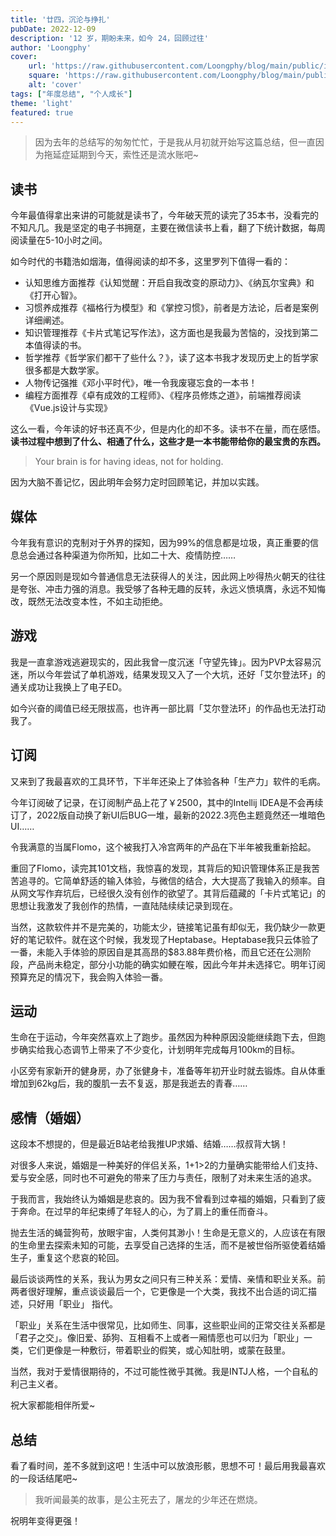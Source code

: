 ```yaml
---
title: '廿四，沉沦与挣扎'
pubDate: 2022-12-09
description: '12 岁，期盼未来，如今 24，回顾过往'
author: 'Loongphy'
cover:
    url: 'https://raw.githubusercontent.com/Loongphy/blog/main/public/images/markus-winkler--fRAIQHKcc0-unsplash.jpg'
    square: 'https://raw.githubusercontent.com/Loongphy/blog/main/public/images/markus-winkler--fRAIQHKcc0-unsplash.jpg'
    alt: 'cover'
tags: ["年度总结", "个人成长"] 
theme: 'light'
featured: true
---
```


> 因为去年的总结写的匆匆忙忙，于是我从月初就开始写这篇总结，但一直因为拖延症延期到今天，索性还是流水账吧~

## 读书

今年最值得拿出来讲的可能就是读书了，今年破天荒的读完了35本书，没看完的不知凡几。我是坚定的电子书拥趸，主要在微信读书上看，翻了下统计数据，每周阅读量在5-10小时之间。

如今时代的书籍浩如烟海，值得阅读的却不多，这里罗列下值得一看的：

- 认知思维方面推荐《认知觉醒：开启自我改变的原动力》、《纳瓦尔宝典》和《打开心智》。
- 习惯养成推荐《福格行为模型》和《掌控习惯》，前者是方法论，后者是案例详细阐述。
- 知识管理推荐《卡片式笔记写作法》，这方面也是我最为苦恼的，没找到第二本值得读的书。
- 哲学推荐《哲学家们都干了些什么？》，读了这本书我才发现历史上的哲学家很多都是大数学家。
- 人物传记强推《邓小平时代》，唯一令我废寝忘食的一本书！
- 编程方面推荐《卓有成效的工程师》、《程序员修炼之道》，前端推荐阅读《Vue.js设计与实现》

这么一看，今年读的好书还真不少，但是内化的却不多。读书不在量，而在感悟。**读书过程中想到了什么、相通了什么，这些才是一本书能带给你的最宝贵的东西。**

> Your brain is for having ideas, not for holding.
> 

因为大脑不善记忆，因此明年会努力定时回顾笔记，并加以实践。

## 媒体

今年我有意识的克制对于外界的探知，因为99%的信息都是垃圾，真正重要的信息总会通过各种渠道为你所知，比如二十大、疫情防控……

另一个原因则是现如今普通信息无法获得人的关注，因此网上吵得热火朝天的往往是夸张、冲击力强的消息。我受够了各种无趣的反转，永远义愤填膺，永远不知悔改，既然无法改变本性，不如主动拒绝。

## 游戏

我是一直拿游戏逃避现实的，因此我曾一度沉迷「守望先锋」。因为PVP太容易沉迷，所以今年尝试了单机游戏，结果发现又入了一个大坑，还好「艾尔登法环」的通关成功让我换上了电子ED。

如今兴奋的阈值已经无限拔高，也许再一部比肩「艾尔登法环」的作品也无法打动我了。

## 订阅

又来到了我最喜欢的工具环节，下半年还染上了体验各种「生产力」软件的毛病。

今年订阅破了记录，在订阅制产品上花了￥2500，其中的Intellij IDEA是不会再续订了，2022版自动换了新UI后BUG一堆，最新的2022.3亮色主题竟然还一堆暗色UI……

令我满意的当属Flomo，这个被我打入冷宫两年的产品在下半年被我重新拾起。

重回了Flomo，读完其101文档，我惊喜的发现，其背后的知识管理体系正是我苦苦追寻的。它简单舒适的输入体验，与微信的结合，大大提高了我输入的频率。自从网文写作弃坑后，已经很久没有创作的欲望了。其背后蕴藏的「卡片式笔记」的思想让我激发了我创作的热情，一直陆陆续续记录到现在。

当然，这款软件并不是完美的，功能太少，链接笔记虽有却似无，我仍缺少一款更好的笔记软件。就在这个时候，我发现了Heptabase。Heptabase我只云体验了一番，未能入手体验的原因自是其高昂的$83.88年费价格，而且它还在公测阶段，产品尚未稳定，部分小功能的确实如鲠在喉，因此今年并未选择它。明年订阅预算充足的情况下，我会购入体验一番。

## 运动

生命在于运动，今年突然喜欢上了跑步。虽然因为种种原因没能继续跑下去，但跑步确实给我心态调节上带来了不少变化，计划明年完成每月100km的目标。

小区旁有家新开的健身房，办了张健身卡，准备等年初开业时就去锻炼。自从体重增加到62kg后，我的腹肌一去不复返，那是我逝去的青春……

## 感情（婚姻）

这段本不想提的，但是最近B站老给我推UP求婚、结婚……叔叔背大锅！

对很多人来说，婚姻是一种美好的伴侣关系，1+1>2的力量确实能带给人们支持、爱与安全感，同时也不可避免的带来了压力与责任，限制了对未来生活的追求。

于我而言，我始终认为婚姻是悲哀的。因为我不曾看到过幸福的婚姻，只看到了疲于奔命。在过早的年纪束缚了年轻人的心，为了肩上的重任而奋斗。

抛去生活的蝇营狗苟，放眼宇宙，人类何其渺小！生命是无意义的，人应该在有限的生命里去探索未知的可能，去享受自己选择的生活，而不是被世俗所驱使着结婚生子，重复这个悲哀的轮回。

最后谈谈两性的关系，我认为男女之间只有三种关系：爱情、亲情和职业关系。前两者很好理解，重点谈谈最后一个，它更像是一个大类，我找不出合适的词汇描述，只好用「职业」 指代。

「职业」关系在生活中很常见，比如师生、同事，这些职业间的正常交往关系都是「君子之交」。像旧爱、舔狗、互相看不上或者一厢情愿也可以归为「职业」一类，它们更像是一种敷衍，带着职业的假笑，或心知肚明，或蒙在鼓里。

当然，我对于爱情很期待的，不过可能性微乎其微。我是INTJ人格，一个自私的利己主义者。

祝大家都能相伴所爱~

## 总结

看了看时间，差不多就到这吧！生活中可以放浪形骸，思想不可！最后用我最喜欢的一段话结尾吧~

> 我听闻最美的故事，是公主死去了，屠龙的少年还在燃烧。
> 

祝明年变得更强！
